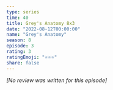 ```yaml
---
type: series
time: 40
title: Grey's Anatomy 8x3
date: "2022-08-12T00:00:00"
name: "Grey's Anatomy"
season: 8
episode: 3
rating: 3
ratingEmoji: "⭐️⭐️⭐️"
share: false
---
```


_[No review was written for this episode]_
